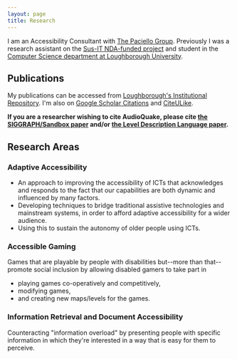 ```yaml
---
layout: page
title: Research
---
```


I am an Accessibility Consultant with [The Paciello Group](http://paciellogroup.com/).  Previously I was a research assistant on the [Sus-IT NDA-funded project](http://www.newdynamics.group.shef.ac.uk/sus-it.html) and student in the [Computer Science department at Loughborough University](http://www.cs.lboro.ac.uk/).

## Publications

My publications can be accessed from [Loughborough's Institutional Repository](https://dspace.lboro.ac.uk/dspace-jspui/browse?type=author&value=Atkinson%2C+Matthew+T.).  I'm also on [Google Scholar Citations](http://scholar.google.com/citations?hl=en&user=a3_nU40AAAAJ) and [CiteULike](http://www.citeulike.org/user/matatk).

**If you are a researcher wishing to cite AudioQuake, please cite [the SIGGRAPH/Sandbox paper](http://hdl.handle.net/2134/4431) and/or [the Level Description Language paper](http://hdl.handle.net/2134/4478).**

## Research Areas

### Adaptive Accessibility

 * An approach to improving the accessibility of ICTs that acknowledges and responds to the fact that our capabilities are both dynamic and influenced by many factors.
 * Developing techniques to bridge traditional assistive technologies and mainstream systems, in order to afford adaptive accessibility for a wider audience.
 * Using this to sustain the autonomy of older people using ICTs.

### Accessible Gaming

Games that are playable by people with disabilities but--more than that--promote social inclusion by allowing disabled gamers to take part in

 * playing games co-operatively and competitively,
 * modifying games,
 * and creating new maps/levels for the games.

### Information Retrieval and Document Accessibility

Counteracting "information overload" by presenting people with specific information in which they're interested in a way that is easy for them to perceive.
